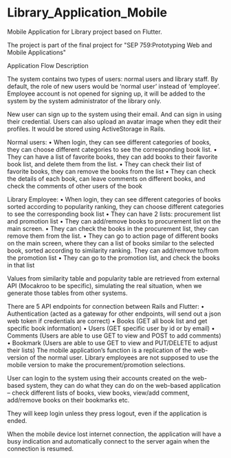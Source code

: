 # Library_Application_Mobile
Mobile Application for Library project based on Flutter.

The project is part of the final project for "SEP 759:Prototyping Web and Mobile Applications"

Application Flow Description 

The system contains two types of users: normal users and library staff. By default, the role of new users would be ‘normal user’ instead of ‘employee’. Employee account is not opened for signing up, it will be added to the system by the system administrator of the library only.

New user can sign up to the system using their email. And can sign in using their credential. Users can also upload an avatar image when they edit their profiles. It would be stored using ActiveStorage in Rails. 

Normal users:
•	When login, they can see different categories of books, they can choose different categories to see the corresponding book list.
•	They can have a list of favorite books, they can add books to their favorite book list, and delete them from the list.
•	They can check their list of favorite books, they can remove the books from the list
•	They can check the details of each book, can leave comments on different books, and check the comments of other users of the book

Library Employee:
•	When login, they can see different categories of books sorted according to popularity ranking, they can choose different categories to see the corresponding book list 
•	They can have 2 lists: procurement list and promotion list
•	They can add/remove books to procurement list on the main screen.
•	They can check the books in the procurement list, they can remove them from the list.
•	They can go to action page of different books on the main screen, where they can a list of books similar to the selected book, sorted according to similarity ranking. They can add/remove to/from the promotion list
•	They can go to the promotion list, and check the books in that list

Values from similarity table and popularity table are retrieved from external API (Mocakroo to be specific), simulating the real situation, when we generate those tables from other systems.

There are 5 API endpoints for connection between Rails and Flutter:
•	Authentication (acted as a gateway for other endpoints, will send out a json web token if credentials are correct)
•	Books (GET all book list and get specific book information)
•	Users (GET specific user by id or by email)
•	Comments (Users are able to use GET to view and POST to add comments)
•	Bookmark (Users are able to use GET to view and PUT/DELETE to adjust their lists)
The mobile application’s function is a replication of the web-version of the normal user. Library employees are not supposed to use the mobile version to make the procurement/promotion selections.

User can login to the system using their accounts created on the web-based system, they can do what they can do on the web-based application – check different lists of books,  view books, view/add comment, add/remove books on their bookmarks etc.

They will keep login unless they press logout, even if the application is ended.

When the mobile device lost internet connection, the application will have a busy indication and automatically connect to the server again when the connection is resumed.

